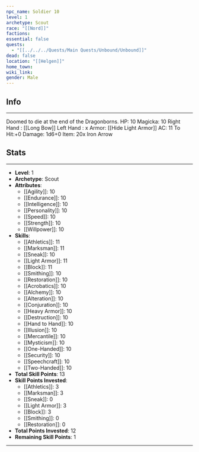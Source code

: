```yaml
---
npc_name: Soldier 10
level: 1
archetype: Scout
race: "[[Nord]]"
factions: 
essential: false
quests:
  - "[[../../../Quests/Main Quests/Unbound/Unbound]]"
dead: false
location: "[[Helgen]]"
home_town: 
wiki_link: 
gender: Male
---
```

## Info
---
Doomed to die at the end of the Dragonborns.
HP: 10
Magicka: 10
Right Hand : [[Long Bow]]
Left Hand : x
Armor: [[Hide Light Armor]]
AC: 11
To Hit:+0
Damage: 1d6+0
Item: 20x Iron Arrow
## Stats
---
- **Level**: 1
- **Archetype**: Scout
- **Attributes**: 
  - [[Agility]]: 10
  - [[Endurance]]: 10
  - [[Intelligence]]: 10
  - [[Personality]]: 10
  - [[Speed]]: 10
  - [[Strength]]: 10
  - [[Willpower]]: 10
- **Skills**: 
  - [[Athletics]]: 11
  - [[Marksman]]: 11
  - [[Sneak]]: 10
  - [[Light Armor]]: 11
  - [[Block]]: 11
  - [[Smithing]]: 10
  - [[Restoration]]: 10
  - [[Acrobatics]]: 10
  - [[Alchemy]]: 10
  - [[Alteration]]: 10
  - [[Conjuration]]: 10
  - [[Heavy Armor]]: 10
  - [[Destruction]]: 10
  - [[Hand to Hand]]: 10
  - [[Illusion]]: 10
  - [[Mercantile]]: 10
  - [[Mysticism]]: 10
  - [[One-Handed]]: 10
  - [[Security]]: 10
  - [[Speechcraft]]: 10
  - [[Two-Handed]]: 10
- **Total Skill Points**: 13
- **Skill Points Invested**: 
  - [[Athletics]]: 3
  - [[Marksman]]: 3
  - [[Sneak]]: 0
  - [[Light Armor]]: 3
  - [[Block]]: 3
  - [[Smithing]]: 0
  - [[Restoration]]: 0
- **Total Points Invested**: 12
- **Remaining Skill Points**: 1
---